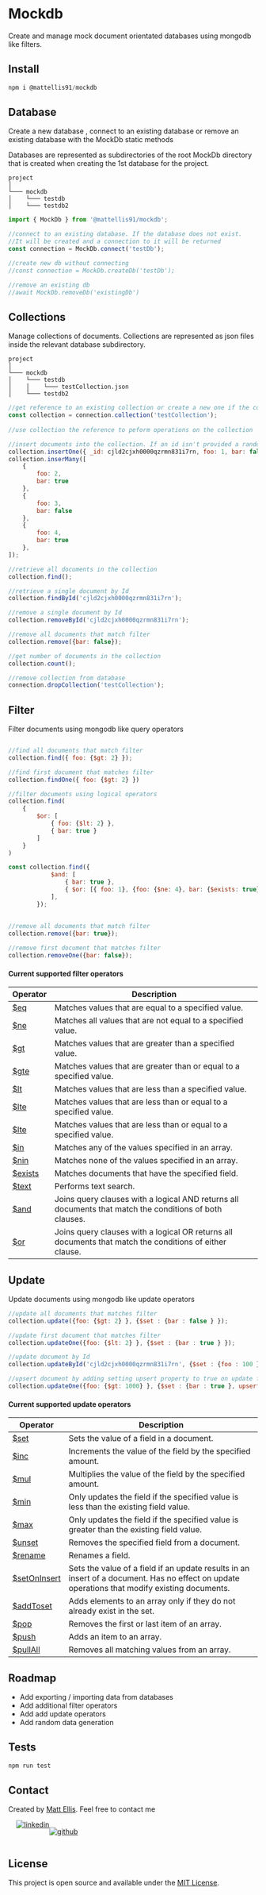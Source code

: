 # Mockdb
Create and manage mock document orientated databases using mongodb like filters.

## Install
```javascript
npm i @mattellis91/mockdb
```

## Database

Create a new database , connect to an existing database or remove an existing database with the MockDb static methods 

Databases are represented as subdirectories of the root MockDb directory that is created when creating the 1st database for the project.

```
project
│       
└─── mockdb
│    └─── testdb
│    └─── testdb2
```

```javascript
import { MockDb } from '@mattellis91/mockdb';

//connect to an existing database. If the database does not exist. 
//It will be created and a connection to it will be returned
const connection = MockDb.connect('testDb');

//create new db without connecting
//const connection = MockDb.createDb('testDb');

//remove an existing db
//await MockDb.removeDb('existingDb')

```

## Collections

Manage collections of documents. Collections are represented as json files inside the relevant database subdirectory.

```
project
│       
└─── mockdb
│    └─── testdb
│    │    └─── testCollection.json
│    └─── testdb2
```

```javascript
//get reference to an existing collection or create a new one if the collection doesn't exist
const collection = connection.collection('testCollection');
    
//use collection the reference to peform operations on the collection

//insert documents into the collection. If an id isn't provided a random one will be generated.
collection.insertOne({ _id: cjld2cjxh0000qzrmn831i7rn, foo: 1, bar: false });
collection.inserMany([
    {
        foo: 2,
        bar: true
    },
    {
        foo: 3,
        bar: false
    },
    {
        foo: 4,
        bar: true
    },
]);

//retrieve all documents in the collection
collection.find();

//retrieve a single document by Id
collection.findById('cjld2cjxh0000qzrmn831i7rn');

//remove a single document by Id
collection.removeById('cjld2cjxh0000qzrmn831i7rn');

//remove all documents that match filter
collection.remove({bar: false});

//get number of documents in the collection
collection.count();

//remove collection from database
connection.dropCollection('testCollection');
```

## Filter
Filter documents using mongodb like query operators
```javascript

//find all documents that match filter
collection.find({ foo: {$gt: 2} });

//find first document that matches filter
collection.findOne({ foo: {$gt: 2} })

//filter documents using logical operators
collection.find(
    {
        $or: [
            { foo: {$lt: 2} },
            { bar: true }
        ]
    }
)

const collection.find({
            $and: [
                { bar: true },
                { $or: [{ foo: 1}, {foo: {$ne: 4}, bar: {$exists: true}} ]}
            ],
        });
        
        
//remove all documents that match filter
collection.remove({bar: true});

//remove first document that matches filter
collection.removeOne({bar: false});
```

#### Current supported filter operators

| Operator      | Description   |
| ------------- |-------------  |
| [$eq](https://www.mongodb.com/docs/manual/reference/operator/query/eq/#mongodb-query-op.-eq)  | Matches values that are equal to a specified value.|
| [$ne](https://www.mongodb.com/docs/manual/reference/operator/query/ne/#mongodb-query-op.-ne)      | Matches all values that are not equal to a specified value.      |
| [$gt](https://www.mongodb.com/docs/manual/reference/operator/query/gt/#mongodb-query-op.-gt) | Matches values that are greater than a specified value.      |
| [$gte](https://www.mongodb.com/docs/manual/reference/operator/query/gte/#mongodb-query-op.-gte) | Matches values that are greater than or equal to a specified value.      |
| [$lt](https://www.mongodb.com/docs/manual/reference/operator/query/lt/#mongodb-query-op.-lt) |Matches values that are less than a specified value.    |
| [$lte](https://www.mongodb.com/docs/manual/reference/operator/query/lte/#mongodb-query-op.-lte) | Matches values that are less than or equal to a specified value.      |
| [$lte](https://www.mongodb.com/docs/manual/reference/operator/query/lte/#mongodb-query-op.-lte) | Matches values that are less than or equal to a specified value.      |
| [$in](https://www.mongodb.com/docs/manual/reference/operator/query/in/#mongodb-query-op.-in) | Matches any of the values specified in an array.   |
| [$nin](https://www.mongodb.com/docs/manual/reference/operator/query/nin/#mongodb-query-op.-nin) | Matches none of the values specified in an array.   |
| [$exists](https://www.mongodb.com/docs/manual/reference/operator/query/exists/#mongodb-query-op.-exists) | Matches documents that have the specified field. |
| [$text](https://www.mongodb.com/docs/manual/reference/operator/query/text/#mongodb-query-op.-text) | Performs text search. |
| [$and](https://www.mongodb.com/docs/manual/reference/operator/query/and/#mongodb-query-op.-and) |Joins query clauses with a logical AND returns all documents that match the conditions of both clauses. |
| [$or](https://www.mongodb.com/docs/manual/reference/operator/query/or/#mongodb-query-op.-or) | Joins query clauses with a logical OR returns all documents that match the conditions of either clause. |

## Update
Update documents using mongodb like update operators

```javascript
//update all documents that matches filter
collection.update({foo: {$gt: 2} }, {$set : {bar : false } });

//update first document that matches filter
collection.updateOne({foo: {$lt: 2} }, {$set : {bar : true } });

//update document by Id
collection.updateById('cjld2cjxh0000qzrmn831i7rn', {$set : {foo : 100 } });

//upsert document by adding setting upsert property to true on update filter
collection.updateOne({foo: {$gt: 1000} }, {$set : {bar : true }, upsert: true });

```

#### Current supported update operators

| Operator      | Description   |
| ------------- |-------------  |
|[$set](https://www.mongodb.com/docs/manual/reference/operator/update/set/#mongodb-update-up.-set)  | Sets the value of a field in a document.|
| [$inc](https://www.mongodb.com/docs/manual/reference/operator/update/inc/#mongodb-update-up.-inc)      | Increments the value of the field by the specified amount.      |
| [$mul](https://www.mongodb.com/docs/manual/reference/operator/update/mul/#mongodb-update-up.-mul) | Multiplies the value of the field by the specified amount.      |
| [$min](https://www.mongodb.com/docs/manual/reference/operator/update/min/#mongodb-update-up.-min) | 	Only updates the field if the specified value is less than the existing field value.      |
| [$max](https://www.mongodb.com/docs/manual/reference/operator/update/max/#mongodb-update-up.-max) |	Only updates the field if the specified value is greater than the existing field value.  |
| [$unset](https://www.mongodb.com/docs/manual/reference/operator/update/unset/#mongodb-update-up.-unset) |     Removes the specified field from a document. |
| [$rename](https://www.mongodb.com/docs/manual/reference/operator/update/rename/#mongodb-update-up.-rename) |     Renames a field. |
| [$setOnInsert](https://www.mongodb.com/docs/manual/reference/operator/update/setOnInsert/#mongodb-update-up.-setOnInsert) |  Sets the value of a field if an update results in an insert of a document. Has no effect on update operations that modify existing documents. |
| [$addToset](https://www.mongodb.com/docs/manual/reference/operator/update/addToSet/#mongodb-update-up.-addToSet) |  Adds elements to an array only if they do not already exist in the set. |
| [$pop](https://www.mongodb.com/docs/manual/reference/operator/update/pop/#mongodb-update-up.-pop) |  Removes the first or last item of an array. |
| [$push](https://www.mongodb.com/docs/manual/reference/operator/update/push/#mongodb-update-up.-push) |  Adds an item to an array. |
| [$pullAll](https://www.mongodb.com/docs/manual/reference/operator/update/pullAll/#mongodb-update-up.-pullAll) | Removes all matching values from an array. |


## Roadmap

- Add exporting / importing data from databases 
- Add additional filter operators
- Add add update operators
- Add random data generation

## Tests

```javascript
npm run test
```


## Contact
Created by [Matt Ellis](https://github.com/mattellis91). Feel free to contact me

<div style="display: flex; margin-left:1rem;">
<a href="https://au.linkedin.com/in/matt-ellis-8063b011a"><img src="https://img.shields.io/badge/LinkedIn-0077B5?style=for-the-badge&logo=linkedin&logoColor=white" alt="linkedin" style="display:inline;"/></a>

<a href="https://github.com/mattellis91"><img src="https://img.shields.io/badge/GitHub-100000?style=for-the-badge&logo=github&logoColor=white" alt="github" style="display:inline;"  /></a>
</div>

## License 
This project is open source and available under the [MIT License](https://opensource.org/licenses/MIT). 
